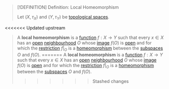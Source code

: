 >[!DEFINITION] Definition: Local Homeomorphism
>
>Let $(X, \tau_X)$ and $(Y,\tau_Y)$ be [topological spaces](../../Topological%20Spaces/Topological%20Space.md).
>
<<<<<<< Updated upstream
>A **local homeomorphism** is a [function](../../../Analysis/Functions/index.md) $f: X \to Y$ such that every $x \in X$ has an [open](../../Topological%20Spaces/Open%20Subset.md) [neighbourhood](../../Topological%20Spaces/Neighbourhoods.md) $O$ whose [image](../../../Analysis/Functions/index.md) $f(O)$ is [open](../../Topological%20Spaces/Open%20Subset.md) and for which the [restriction](../../../Analysis/Functions/Restriction.md) $f\big|_O$ is a [homeomorphism](Homeomorphism.md) between the [subspaces](../../Subspaces/Topological%20Subspace.md) $O$ and $f(O)$.
=======
>A **local homeomorphism** is a [function](../../../Analysis/Functions/index.md) $f: X \to Y$ such that every $x \in X$ has an [open](../../Topological%20Spaces/Open%20Subset.md) [neighbourhood](../../Topological%20Spaces/Neighbourhoods.md) $O$ whose [image](../../../Analysis/Functions/Image%20of%20a%20Function.md) $f(O)$ is [open](../../Topological%20Spaces/Open%20Subset.md) and for which the [restriction](../../../Analysis/Functions/Restriction.md) $f\big|_O$ is a [homeomorphism](Homeomorphism.md) between the [subspaces](../../Subspaces/Topological%20Subspace.md) $O$ and $f(O)$.
>>>>>>> Stashed changes
>